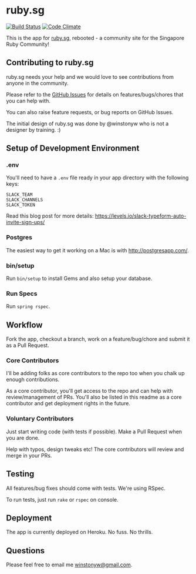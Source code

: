 # ruby.sg

[![Build Status](https://travis-ci.org/rubysg/rubysg-reboot.png?branch=master)](https://travis-ci.org/rubysg/rubysg-reboot) [![Code Climate](https://codeclimate.com/github/rubysg/rubysg-reboot.png)](https://codeclimate.com/github/rubysg/rubysg-reboot)

This is the app for [ruby.sg](http://ruby.sg), rebooted - a community site for the Singapore Ruby Community!


## Contributing to ruby.sg

ruby.sg needs your help and we would love to see contributions from anyone in the community.

Please refer to the [GitHub Issues](https://github.com/rubysg/rubysg-reboot/issues) for details on features/bugs/chores that you can help with.

You can also raise feature requests, or bug reports on GitHub Issues.

The initial design of ruby.sg was done by @winstonyw who is not a designer by training. :)


## Setup of Development Environment

### .env

You'll need to have a `.env` file ready in your app directory with the following keys:

```
SLACK_TEAM
SLACK_CHANNELS
SLACK_TOKEN
```

Read this blog post for more details: https://levels.io/slack-typeform-auto-invite-sign-ups/

### Postgres

The easiest way to get it working on a Mac is with http://postgresapp.com/.

### bin/setup

Run `bin/setup` to install Gems and also setup your database.

### Run Specs

Run `spring rspec`.


## Workflow

Fork the app, checkout a branch, work on a feature/bug/chore and submit it as a Pull Request.

### Core Contributors

I'll be adding folks as core contributors to the repo too when you chalk up enough contributions.

As a core contributor, you'll get access to the repo and can help with review/management of PRs.
You'll also be listed in this readme as a core contributor and get deployment rights in the future.

### Voluntary Contributors

Just start writing code (with tests if possible). Make a Pull Request when you are done.

Help with typos, design tweaks etc! The core contributors will review and merge in your PRs.

## Testing

All features/bug fixes should come with tests. We're using RSpec.

To run tests, just run `rake` or `rspec` on console.

## Deployment

The app is currently deployed on Heroku. No fuss. No thrills.

## Questions

Please feel free to email me winstonyw@gmail.com.
